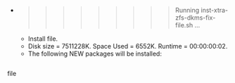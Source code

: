 * >>>>>>>>> Running inst-xtra-zfs-dkms-fix-file.sh ...
  * Install file.
  * Disk size = 7511228K. Space Used = 6552K. Runtime = 00:00:00:02.
  * The following NEW packages will be installed:
  ```bash
file
  ```
